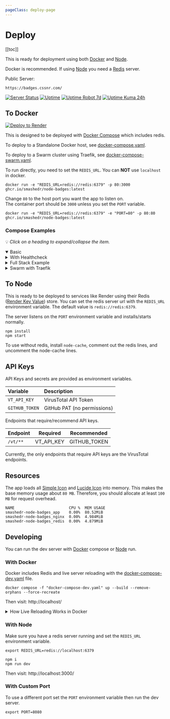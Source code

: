 ```yaml
---
pageClass: deploy-page
---
```


# Deploy

[[toc]]

This is ready for deployment using both [Docker](#to-docker) and [Node](#to-node).

Docker is recommended. If using [Node](#to-node) you need a [Redis](https://github.com/redis/redis) server.

Public Server:

```text
https://badges.cssnr.com/
```

[![Server Status](https://img.shields.io/website?url=https%3A%2F%2Fbadges.cssnr.com%2F&up_message=online&down_message=offline&style=for-the-badge&logo=nodedotjs&logoColor=white&label=server)](https://badges.cssnr.com/)
[![Uptime](https://badges.cssnr.com/uptime?style=for-the-badge)](https://badges.cssnr.com/uptime?style=for-the-badge)
[![Uptime Robot 7d](https://shields.cssnr.com/uptimerobot/ratio/7/m801549868-4eaa810d55bbf4039711a48a?logo=uptimekuma&logoColor=white&style=for-the-badge&label=Uptime%20%287d%29)](https://stats.uptimerobot.com/FNLsoJaKUf/801549868)
[![Uptime Kuma 24h](https://uptime-nj.hosted-domains.com/api/badge/30/uptime?style=for-the-badge)](https://uptime-nj.hosted-domains.com/status/node-badges)

## To Docker

[![Deploy to Render](https://img.shields.io/badge/Deploy_to_Render-4351E8?style=for-the-badge&logo=render)](https://render.com/deploy?repo=https://github.com/smashedr/node-badges)

This is designed to be deployed with [Docker Compose](#compose-examples) which includes redis.

To deploy to a Standalone Docker host, see [docker-compose.yaml](https://github.com/smashedr/node-badges/blob/master/docker-compose.yaml).

To deploy to a Swarm cluster using Traefik, see [docker-compose-swarm.yaml](https://github.com/smashedr/node-badges/blob/master/docker-compose-swarm.yaml).

To run directly, you need to set the `REDIS_URL`. You can **NOT** use `localhost` in docker.

```shell
docker run -e "REDIS_URL=redis://redis:6379" -p 80:3000 ghcr.io/smashedr/node-badges:latest
```

Change `80` to the host port you want the app to listen on.  
The container port should be `3000` unless you set the `PORT` variable.

```shell
docker run -e "REDIS_URL=redis://redis:6379" -e "PORT=80" -p 80:80 ghcr.io/smashedr/node-badges:latest
```

### Compose Examples

💡 _Click on a heading to expand/collapse the item._

<details open><summary>Basic</summary>

<!--@include: include/basic.md-->

</details>
<details><summary>With Healthcheck</summary>

<!--@include: include/healthcheck.md-->

</details>
<details><summary>Full Stack Example</summary>

<!--@include: include/stack.md-->

</details>
<details><summary>Swarm with Traefik</summary>

<!--@include: include/swarm.md-->

</details>

## To Node

This is ready to be deployed to services like Render using their Redis ([Render Key Value](https://render.com/docs/key-value)) store.
You can set the redis server url with the `REDIS_URL` environment variable. The default value is `redis://redis:6379`.

The server listens on the `PORT` environment variable and installs/starts normally.

```shell
npm install
npm start
```

To use without redis, install `node-cache`, comment out the redis lines, and uncomment the node-cache lines.

## API Keys

API Keys and secrets are provided as environment variables.

| Variable       | Description                 |
| :------------- | :-------------------------- |
| `VT_API_KEY`   | VirusTotal API Token        |
| `GITHUB_TOKEN` | GitHub PAT (no permissions) |

Endpoints that require/recommend API keys.

| Endpoint | Required   | Recommended  |
| -------- | ---------- | ------------ |
| `/vt/**` | VT_API_KEY | GITHUB_TOKEN |

Currently, the only endpoints that require API keys are the VirusTotal endpoints.

## Resources

The app loads all [Simple Icon](https://simpleicons.org/) and [Lucide Icon](https://lucide.dev/icons/) into memory.
This makes the base memory usage about `80 MB`. Therefore, you should allocate at least `100 MB` for request overhead.

```text
NAME                        CPU %  MEM USAGE
smashedr-node-badges_app    0.00%  80.52MiB
smashedr-node-badges_nginx  0.00%  4.984MiB
smashedr-node-badges_redis  0.00%  4.879MiB
```

## Developing

You can run the dev server with [Docker](#with-docker) compose or [Node](#with-node) run.

### With Docker

Docker includes Redis and live server reloading with the [docker-compose-dev.yaml](https://github.com/smashedr/node-badges/blob/master/docker-compose-dev.yaml) file.

```shell
docker compose -f "docker-compose-dev.yaml" up --build --remove-orphans --force-recreate
```

Then visit: http://localhost/

<details><summary>How Live Reloading Works in Docker</summary>

This mounts the `./src` directory into the container for live reloading with `nodemon`.

To use a different source path set the `APP_FILES` environment variable to your source.

For more details, see the [docker-compose-dev.yaml](https://github.com/smashedr/node-badges/blob/master/docker-compose-dev.yaml) file.

---

</details>

### With Node

Make sure you have a redis server running and set the `REDIS_URL` environment variable.

```shell
export REDIS_URL=redis://localhost:6379

npm i
npm run dev
```

Then visit: http://localhost:3000/

### With Custom Port

To use a different port set the `PORT` environment variable then run the dev server.

```shell
export PORT=8080
```

&nbsp;

<!--@include: @include/wip.md-->

<style module>
.deploy-page summary {
    color: var(--vp-c-brand-1);
}
.deploy-page summary:hover {
    filter: brightness(115%);
    /*color: var(--vp-c-indigo-2);*/
    /*text-decoration: underline;*/
    /*text-decoration-thickness: 1px;*/
}
</style>
